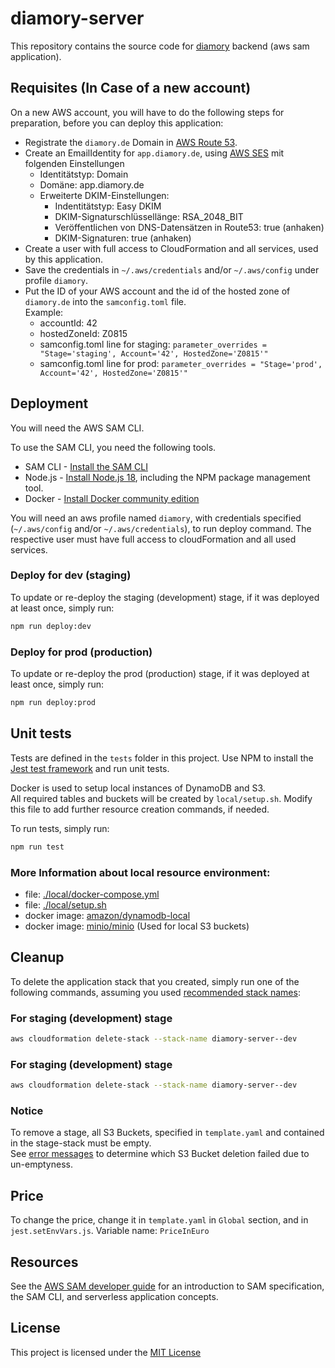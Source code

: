 # diamory-server

This repository contains the source code for [diamory](https://diamory.de/) backend (aws sam application).

## Requisites (In Case of a new account)
On a new AWS account, you will have to do the following steps for preparation, before you can deploy this application:
* Registrate the `diamory.de` Domain in [AWS Route 53](https://us-east-1.console.aws.amazon.com/route53/v2/home).
* Create an EmailIdentity for `app.diamory.de`, using [AWS SES](https://eu-central-1.console.aws.amazon.com/ses/home) mit folgenden Einstellungen
  * Identitätstyp: Domain
  * Domäne: app.diamory.de
  * Erweiterte DKIM-Einstellungen:
    * Indentitätstyp: Easy DKIM
    * DKIM-Signaturschlüssellänge: RSA_2048_BIT
    * Veröffentlichen von DNS-Datensätzen in Route53: true (anhaken)
    * DKIM-Signaturen: true (anhaken)
* Create a user with full access to CloudFormation and all services, used by this application.
* Save the credentials in `~/.aws/credentials` and/or `~/.aws/config` under profile `diamory`.
* Put the ID of your AWS account and the id of the hosted zone of `diamory.de` into the `samconfig.toml` file. \
  Example:
  * accountId: 42
  * hostedZoneId: Z0815
  * samconfig.toml line for staging: `parameter_overrides = "Stage='staging', Account='42', HostedZone='Z0815'"`
  * samconfig.toml line for prod:    `parameter_overrides = "Stage='prod', Account='42', HostedZone='Z0815'"`

## Deployment

You will need the AWS SAM CLI.

To use the SAM CLI, you need the following tools.

* SAM CLI - [Install the SAM CLI](https://docs.aws.amazon.com/serverless-application-model/latest/developerguide/serverless-sam-cli-install.html)
* Node.js - [Install Node.js 18](https://nodejs.org/en/), including the NPM package management tool.
* Docker - [Install Docker community edition](https://hub.docker.com/search/?type=edition&offering=community)

You will need an aws profile named `diamory`, with credentials specified (`~/.aws/config` and/or `~/.aws/credentials`), to run deploy command. The respective user must have full access to cloudFormation and all used services.

### Deploy for dev (staging)
To update or re-deploy the staging (development) stage, if it was deployed at least once, simply run:

```bash
npm run deploy:dev
```

### Deploy for prod (production)
To update or re-deploy the prod (production) stage, if it was deployed at least once, simply run:

```bash
npm run deploy:prod
```

## Unit tests

Tests are defined in the `tests` folder in this project. Use NPM to install the [Jest test framework](https://jestjs.io/) and run unit tests.

Docker is used to setup local instances of DynamoDB and S3. \
All required tables and buckets will be created by `local/setup.sh`. Modify this file to add further resource creation commands, if needed.

To run tests, simply run:

```bash
npm run test
```

### More Information about local resource environment:
* file: [./local/docker-compose.yml](local/docker-compose.yml)
* file: [./local/setup.sh](local/setup.sh)
* docker image: [amazon/dynamodb-local](https://hub.docker.com/r/amazon/dynamodb-local)
* docker image: [minio/minio](https://hub.docker.com/r/minio/minio) (Used for local S3 buckets)

## Cleanup

To delete the application stack that you created, simply run one of the following commands,
assuming you used [recommended stack names](#first-deploy):

### For staging (development) stage
```bash
aws cloudformation delete-stack --stack-name diamory-server--dev
```

### For staging (development) stage
```bash
aws cloudformation delete-stack --stack-name diamory-server--dev
```

### Notice
To remove a stage, all S3 Buckets, specified in `template.yaml` and contained in the stage-stack must be empty. \
See [error messages](https://eu-central-1.console.aws.amazon.com/cloudformation/home) to determine which S3 Bucket deletion failed due to un-emptyness.

## Price
To change the price, change it in `template.yaml` in `Global` section, and in `jest.setEnvVars.js`. Variable name: `PriceInEuro`

## Resources
See the [AWS SAM developer guide](https://docs.aws.amazon.com/serverless-application-model/latest/developerguide/what-is-sam.html) for an introduction to SAM specification, the SAM CLI, and serverless application concepts.

## License
This project is licensed under the [MIT License](LICENSE.txt)
